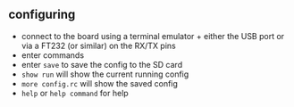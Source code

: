 

## configuring

* connect to the board using a terminal emulator + either the USB port or via a FT232 (or similar) on the RX/TX pins
* enter commands
* enter `save` to save the config to the SD card
* `show run` will show the current running config
* `more config.rc` will show the saved config
* `help` or `help command` for help

